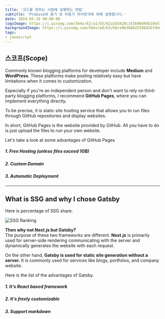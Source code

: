 ```yaml
---
title: '코드를 원하는 시점에 실행하는 방법'
subtitle: 'Promise와 동기 및 비동기 처리방식에 대해 설명합니다.'
date: 2024-05-19 00:00:00
logoImage: https://i.pinimg.com/564x/62/a1/b5/62a1b5828c143b96946b166d17e4488c.jpg
backgroundImage: https://i.pinimg.com/564x/e0/b3/b8/e0b3b8025546d2bfde8a67532a11fa2d.jpg
tags:
- javascript
---
```


## 스코프(Scope)
Commonly known blogging platforms for developer include **Medium** and **WordPress**. These platforms make posting relatively easy but have limitations when it comes to customization.   
  
Especially if you're an independent person and don't want to rely on third-party blogging platforms, I recommend **GitHub Pages**, where you can implement everything directly. 

To be precise, it is static site hosting service that allows you to run files through GitHub repositories and display websites.  

In short, GitHub Pages is the website provided by GitHub. All you have to do is just upload the files to run your own website.  

Let's take a look at some advantages of GitHub Pages 
##### 1. Free Hosting (unless files exceed 1GB)  
##### 2. Custom Domain
##### 3. Automatic Deployment  

***
## What is SSG and why I chose Gatsby

Here is percentage of SSG share.  

![SSG Ranking](https://almanac.httparchive.org/static/images/2021/jamstack/rank-adoption.png)  

**Then why not Next.js but Gatsby?**  
The purpose of these two frameworks are different. **Next.js** is primarily used for server-side rendering communicating with the server and dynamically generates the website with each request.  

On the other hand, **Gatsby is used for static site generation without a server.** It is commonly used for services like blogs, portfolios, and company website.

Here is the list of the advantages of Gatsby.
##### 1. It's React based framework  
##### 2. It's freely customizable  
##### 3. Support markdown 
  

